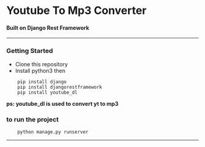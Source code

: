 # Youtube To Mp3 Converter
#### Built on Django Rest Framework

------------



###  Getting Started 

- Clone this repository
- Install python3 then 

```shell
    pip install django
    pip install djangorestframework
    pip install youtube_dl
```
**ps: youtube_dl is used to convert yt to mp3**

### to run the project

```shell
    python manage.py runserver
```






------------





